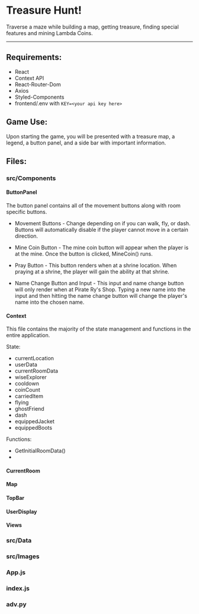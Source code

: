 # Treasure Hunt!

Traverse a maze while building a map, getting treasure, finding special features and mining Lambda Coins.

---

## Requirements:
- React
- Context API
- React-Router-Dom
- Axios
- Styled-Components
- frontend/.env with `KEY=<your api key here>`

## Game Use:
Upon starting the game, you will be presented with a treasure map, a legend, a button panel, and a side bar with important information.

## Files:

### src/Components

#### ButtonPanel
The button panel contains all of the movement buttons along with room specific buttons.

- Movement Buttons - Change depending on if you can walk, fly, or dash.  Buttons will automatically disable if the player cannot move in a certain direction.

- Mine Coin Button - The mine coin button will appear when the player is at the mine.  Once the button is clicked, MineCoin() runs.

- Pray Button - This button renders when at a shrine location.  When praying at a shrine, the player will gain the ability at that shrine.

- Name Change Button and Input - This input and name change button will only render when at Pirate Ry's Shop.  Typing a new name into the input and then hitting the name change button will change the player's name into the chosen name.

#### Context
This file contains the majority of the state management and functions in the entire application.

State:
- currentLocation
- userData
- currentRoomData
- wiseExplorer
- cooldown
- coinCount
- carriedItem
- flying
- ghostFriend 
- dash
- equippedJacket
- equippedBoots

Functions:
- GetInitialRoomData() 
- 
#### CurrentRoom

#### Map

#### TopBar

#### UserDisplay

#### Views

### src/Data

### src/Images

### App.js

### index.js

### adv.py
